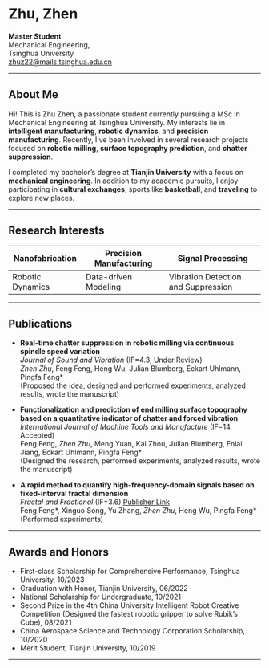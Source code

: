 # Zhu, Zhen

**Master Student**  
Mechanical Engineering,  
Tsinghua University  
[zhuz22@mails.tsinghua.edu.cn](mailto:zhuz22@mails.tsinghua.edu.cn)


---

## About Me

Hi! This is Zhu Zhen, a passionate student currently pursuing a MSc in Mechanical Engineering at Tsinghua University. My interests lie in **intelligent manufacturing**, **robotic dynamics**, and **precision manufacturing**. Recently, I’ve been involved in several research projects focused on **robotic milling**, **surface topography prediction**, and **chatter suppression**.

I completed my bachelor’s degree at **Tianjin University** with a focus on **mechanical engineering**. In addition to my academic pursuits, I enjoy participating in **cultural exchanges**, sports like **basketball**, and **traveling** to explore new places.

---

## Research Interests

| Nanofabrication | Precision Manufacturing | Signal Processing |
|-----------------|--------------------------|--------------------|
| Robotic Dynamics | Data-driven Modeling      | Vibration Detection and Suppression |

---

## Publications

- **Real-time chatter suppression in robotic milling via continuous spindle speed variation**  
  *Journal of Sound and Vibration* (IF=4.3, Under Review)  
  _Zhen Zhu_, Feng Feng, Heng Wu, Julian Blumberg, Eckart Uhlmann, Pingfa Feng*  
  (Proposed the idea, designed and performed experiments, analyzed results, wrote the manuscript)

- **Functionalization and prediction of end milling surface topography based on a quantitative indicator of chatter and forced vibration**  
  *International Journal of Machine Tools and Manufacture* (IF=14, Accepted)  
  Feng Feng, _Zhen Zhu_, Meng Yuan, Kai Zhou, Julian Blumberg, Enlai Jiang, Eckart Uhlmann, Pingfa Feng*  
  (Designed the research, performed experiments, analyzed results, wrote the manuscript)

- **A rapid method to quantify high-frequency-domain signals based on fixed-interval fractal dimension**  
  *Fractal and Fractional* (IF=3.6) [Publisher Link](https://www.mdpi.com/2504-3110/8/8/455)  
  Feng Feng*, Xinguo Song, Yu Zhang, _Zhen Zhu_, Heng Wu, Pingfa Feng*  
  (Performed experiments)

---

## Awards and Honors

- First-class Scholarship for Comprehensive Performance, Tsinghua University, 10/2023
- Graduation with Honor, Tianjin University, 06/2022
- National Scholarship for Undergraduate, 10/2021
- Second Prize in the 4th China University Intelligent Robot Creative Competition (Designed the fastest robotic gripper to solve Rubik’s Cube), 08/2021
- China Aerospace Science and Technology Corporation Scholarship, 10/2020
- Merit Student, Tianjin University, 10/2019

---

